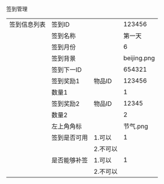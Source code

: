 

签到管理

|  ||||
| :--- |:--- |:--- |:--- |
|签到信息列表|签到ID||123456|||签到名称||第一天|||签到月份||6|||签到背景||beijing.png|||签到下一ID||654321|||签到奖励1|物品ID|123456|||数量1||1|||签到奖励2|物品ID|12345|||数量2||2|||左上角角标||节气.png|||签到是否可用|1.可以|1||||2.不可以||||是否能够补签|1.可以|1||||2.不可以||


